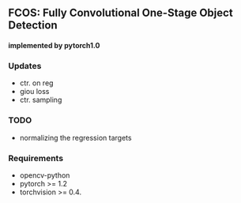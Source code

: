 ## FCOS: Fully Convolutional One-Stage Object Detection  

####  implemented by pytorch1.0  

### Updates   
*  ctr. on reg
*  giou loss
*  ctr. sampling

### TODO  
* normalizing the regression targets   

### Requirements  
* opencv-python  
* pytorch >= 1.2  
* torchvision >= 0.4. 
